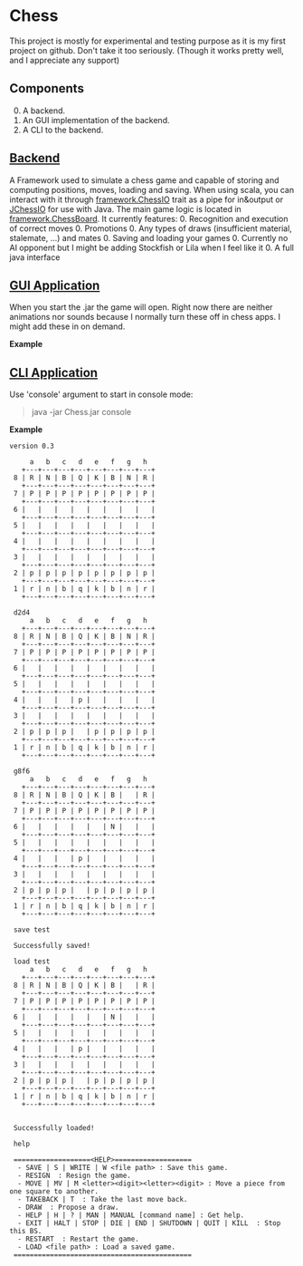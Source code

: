 # Chess
This project is mostly for experimental and testing purpose as it is my first project on github.
Don't take it too seriously. (Though it works pretty well, and I appreciate any support)

## Components
 0. A backend.
 0. An GUI implementation of the backend.
 0. A CLI to the backend.

## [Backend](https://github.com/SlaynAndKorpil/Chess/tree/master/framework)
A Framework used to simulate a chess game and capable of storing and computing positions, moves, loading and saving.
When using scala, you can interact with it through [framework.ChessIO](https://github.com/SlaynAndKorpil/Chess/blob/master/framework/src/framework/ChessIO.scala) trait as a pipe for in&output or [JChessIO](
https://github.com/SlaynAndKorpil/Chess/blob/master/framework/src/framework/javaInterfacing/JChessIO.java) for use with Java.
The main game logic is located in [framework.ChessBoard](https://github.com/SlaynAndKorpil/Chess/blob/master/framework/src/framework/ChessBoard.scala).
It currently features:
   0. Recognition and execution of correct moves
   0. Promotions
   0. Any types of draws (insufficient material, stalemate, ...) and mates
   0. Saving and loading your games
   0. Currently no AI opponent but I might be adding Stockfish or Lila when I feel like it
   0. A full java interface

## [GUI Application](https://github.com/SlaynAndKorpil/Chess/tree/master/graphics)
When you start the .jar the game will open.
Right now there are neither animations nor sounds because I normally turn these off in chess apps. I might add these in on demand.
&nbsp;

**Example**

## [CLI Application](https://github.com/SlaynAndKorpil/Chess/tree/master/console)
Use 'console' argument to start in console mode:
> java -jar Chess.jar console
&nbsp;

**Example**
```
version 0.3

     a   b   c   d   e   f   g   h
   +---+---+---+---+---+---+---+---+
 8 | R | N | B | Q | K | B | N | R |
   +---+---+---+---+---+---+---+---+
 7 | P | P | P | P | P | P | P | P |
   +---+---+---+---+---+---+---+---+
 6 |   |   |   |   |   |   |   |   |
   +---+---+---+---+---+---+---+---+
 5 |   |   |   |   |   |   |   |   |
   +---+---+---+---+---+---+---+---+
 4 |   |   |   |   |   |   |   |   |
   +---+---+---+---+---+---+---+---+
 3 |   |   |   |   |   |   |   |   |
   +---+---+---+---+---+---+---+---+
 2 | p | p | p | p | p | p | p | p |
   +---+---+---+---+---+---+---+---+
 1 | r | n | b | q | k | b | n | r |
   +---+---+---+---+---+---+---+---+

 d2d4
     a   b   c   d   e   f   g   h
   +---+---+---+---+---+---+---+---+
 8 | R | N | B | Q | K | B | N | R |
   +---+---+---+---+---+---+---+---+
 7 | P | P | P | P | P | P | P | P |
   +---+---+---+---+---+---+---+---+
 6 |   |   |   |   |   |   |   |   |
   +---+---+---+---+---+---+---+---+
 5 |   |   |   |   |   |   |   |   |
   +---+---+---+---+---+---+---+---+
 4 |   |   |   | p |   |   |   |   |
   +---+---+---+---+---+---+---+---+
 3 |   |   |   |   |   |   |   |   |
   +---+---+---+---+---+---+---+---+
 2 | p | p | p |   | p | p | p | p |
   +---+---+---+---+---+---+---+---+
 1 | r | n | b | q | k | b | n | r |
   +---+---+---+---+---+---+---+---+
 
 g8f6
     a   b   c   d   e   f   g   h
   +---+---+---+---+---+---+---+---+
 8 | R | N | B | Q | K | B |   | R |
   +---+---+---+---+---+---+---+---+
 7 | P | P | P | P | P | P | P | P |
   +---+---+---+---+---+---+---+---+
 6 |   |   |   |   |   | N |   |   |
   +---+---+---+---+---+---+---+---+
 5 |   |   |   |   |   |   |   |   |
   +---+---+---+---+---+---+---+---+
 4 |   |   |   | p |   |   |   |   |
   +---+---+---+---+---+---+---+---+
 3 |   |   |   |   |   |   |   |   |
   +---+---+---+---+---+---+---+---+
 2 | p | p | p |   | p | p | p | p |
   +---+---+---+---+---+---+---+---+
 1 | r | n | b | q | k | b | n | r |
   +---+---+---+---+---+---+---+---+
 
 save test
 
 Successfully saved!
 
 load test
     a   b   c   d   e   f   g   h
   +---+---+---+---+---+---+---+---+
 8 | R | N | B | Q | K | B |   | R |
   +---+---+---+---+---+---+---+---+
 7 | P | P | P | P | P | P | P | P |
   +---+---+---+---+---+---+---+---+
 6 |   |   |   |   |   | N |   |   |
   +---+---+---+---+---+---+---+---+
 5 |   |   |   |   |   |   |   |   |
   +---+---+---+---+---+---+---+---+
 4 |   |   |   | p |   |   |   |   |
   +---+---+---+---+---+---+---+---+
 3 |   |   |   |   |   |   |   |   |
   +---+---+---+---+---+---+---+---+
 2 | p | p | p |   | p | p | p | p |
   +---+---+---+---+---+---+---+---+
 1 | r | n | b | q | k | b | n | r |
   +---+---+---+---+---+---+---+---+
 
 
 Successfully loaded!
 
 help
 
 ===================<HELP>===================
  - SAVE | S | WRITE | W <file path> : Save this game.
  - RESIGN  : Resign the game.
  - MOVE | MV | M <letter><digit><letter><digit> : Move a piece from one square to another.
  - TAKEBACK | T  : Take the last move back.
  - DRAW  : Propose a draw.
  - HELP | H | ? | MAN | MANUAL [command name] : Get help.
  - EXIT | HALT | STOP | DIE | END | SHUTDOWN | QUIT | KILL  : Stop this BS.
  - RESTART  : Restart the game.
  - LOAD <file path> : Load a saved game.
 ============================================
 
 ```
